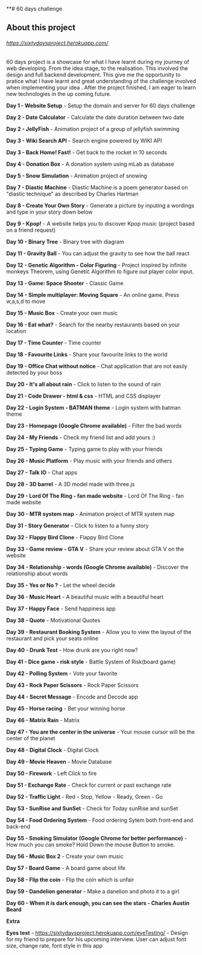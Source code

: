 **# 60 days challenge

## About this project

###### https://sixtydaysproject.herokuapp.com/


60 days project is a showcase for what I have learnt during my journey of web developing. From the idea stage, to the realisation.
This involved the design and full backend development. This give me the opportunity to pratice what I have learnt and great understanding
of the challenge involved when implementing your idea . After the project finished, I am
eager to learn new technologies in the up coming future.

**Day 1 - Website Setup** - Setup the domain and server for 60 days challenge</p>
**Day 2 - Date Calculator** - Calculate the date duration between two date</p>
**Day 2 - JellyFish** - Animation project of a group of jellyfish swimming</p>
**Day 3 - Wiki Search API** - Search engine powered by WIKI API</p>
**Day 3 - Back Home! Fast!** - Get back to the rocket in 10 seconds</p>
**Day 4 - Donation Box** - A donation system using mLab as database</p>
**Day 5 - Snow Simulation** - Animation project of snowing</p>
**Day 7 - Diastic Machine** - Diastic Machine is a poem generator based on "diastic technique" as described by Charles Hartman </p>
**Day 8 - Create Your Own Story** - Generate a picture by inputing a wordings and type in your story down below</p>
**Day 9 - Kpop!** - A website helps you to discover Kpop music (project based on a friend request)</p>
**Day 10 - Binary Tree** - Binary tree with diagram</p>
**Day 11 - Gravity Ball** - You can adjust the gravity to see how the ball react</p>
**Day 12 - Genetic Algorithm - Color Figuring** - Project inspired by infinite monkeys Theorem, using Genetic Algorithm to figure out player color input.</p>
**Day 13 - Game: Space Shooter** - Classic Game</p>
**Day 14 - Simple multiplayer: Moving Square** - An online game. Press w,a,s,d to move</p>
**Day 15 - Music Box** - Create your own music</p>
**Day 16 - Eat what?** - Search for the nearby restaurants based on your location</p>
**Day 17 - Time Counter** - Time counter</p>
**Day 18 - Favourite Links** - Share your favourite links to the world</p>
**Day 19 - Office Chat without notice** - Chat application that are not easily detected by your boss</p>
**Day 20 - It's all about rain** - Click to listen to the sound of rain</p>
**Day 21 - Code Drawer - html & css** - HTML and CSS displayer</p>
**Day 22 - Login System - BATMAN theme** - Login system with batman theme</p>
**Day 23 - Homepage (Google Chrome available)** - Filter the bad words</p>
**Day 24 - My Friends** - Check my friend list and add yours :)</p>
**Day 25 - Typing Game** - Typing game to play with your friends</p>
**Day 26 - Music Platform** - Play music with your friends and others</p>
**Day 27 - Talk IO** - Chat apps</p>
**Day 28 - 3D barrel** - A 3D model made with three.js</p>
**Day 29 - Lord Of The Ring - fan made website** - Lord Of The Ring - fan made website</p>
**Day 30 - MTR system map** - Animation project of MTR system map</p>
**Day 31 - Story Generator** - Click to listen to a funny story</p>
**Day 32 - Flappy Bird Clone** - Flappy Bird Clone</p>
**Day 33 - Game review - GTA V** - Share your review about GTA V on the website</p>
**Day 34 - Relationship - words (Google Chrome available)** - Discover the relationship about words</p>
**Day 35 - Yes or No ?** - Let the wheel decide</p>
**Day 36 - Music Heart** - A beautiful music with a beautiful heart</p>
**Day 37 - Happy Face** - Send happiness app</p>
**Day 38 - Quote** - Motivational Quotes</p>
**Day 39 - Restaurant Booking System** - Allow you to view the layout of the restaurant and pick your seats online</p>
**Day 40 - Drunk Test** - How drunk are you right now?</p>
**Day 41 - Dice game - risk style** - Battle System of Risk(board game)</p>
**Day 42 - Polling System** - Vote your favorite</p>
**Day 43 - Rock Paper Scissors** - Rock Paper Scissors</p>
**Day 44 - Secret Message** - Encode and Decode app</p>
**Day 45 - Horse racing** - Bet your winning horse</p>
**Day 46 - Matrix Rain** - Matrix</p>
**Day 47 - You are the center in the universe** - Your mouse cursor will be the center of the planet</p>
**Day 48 - Digital Clock** - Digital Clock</p>
**Day 49 - Movie Heaven** - Movie Database</p>
**Day 50 - Firework** - Left Click to fire</p>
**Day 51 - Exchange Rate** - Check for current or past exchange rate</p>
**Day 52 - Traffic Light** - Red - Stop, Yellow - Ready, Green - Go</p>
**Day 53 - SunRise and SunSet** - Check for Today sunRise and sunSet</p>
**Day 54 - Food Ordering System** - Food ordering Sytem both front-end and back-end</p>
**Day 55 - Smoking Simulator (Google Chrome for better performance)** - How much you can smoke? Hold Down the mouse Button to smoke.</p>
**Day 56 - Music Box 2** - Create your own music</p>
**Day 57 - Board Game** - A board game about life</p>
**Day 58 - Flip the coin** - Flip the coin which is unfair</p>
**Day 59 - Dandelion generator** - Make a danelion and photo it to a girl</p>
**Day 60 - When it is dark enough, you can see the stars - Charles Austin Beard**</p>

**Extra**</p>
**Eyes test** - https://sixtydaysproject.herokuapp.com/eyeTesting/ - Design for my friend to prepare for his upcoming interview. User can adjust font size, change rate, font style in this app</p>
